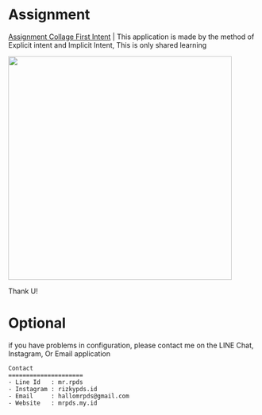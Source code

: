 # Assignment
[Assignment Collage First Intent](http://assignment.mrpds.my.id/First-Intent.html) | This application is made by the method of Explicit intent and Implicit Intent, This is only shared learning

<a href="https://1.bp.blogspot.com/-flaCWYspy-c/XrcRwI4B5xI/AAAAAAAAATw/MQ315TfdVUUC1p9NYomWS1AZ_-HvMoDjACK4BGAsYHg/s1600/intent.png"><img src="https://1.bp.blogspot.com/-flaCWYspy-c/XrcRwI4B5xI/AAAAAAAAATw/MQ315TfdVUUC1p9NYomWS1AZ_-HvMoDjACK4BGAsYHg/s1600/intent.png" width="450"></a>

Thank U!
# Optional
if you have problems in configuration, please contact me on the LINE Chat, Instagram, Or Email application
  ``` 
  Contact
  =====================
  - Line Id   : mr.rpds
  - Instagram : rizkypds.id
  - Email     : hallomrpds@gmail.com
  - Website   : mrpds.my.id
  ```

  
